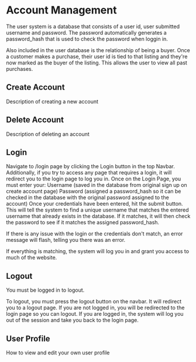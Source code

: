 # Account Management

The user system is a database that consists of a user id, user submitted username and password. The password automatically generates a password_hash that is used to check the password when loggin in. 

Also included in the user database is the relationship of being a buyer. Once a customer makes a purchase, their user id is tied to that listing and they're now marked as the buyer of the listing. This allows the user to view all past purchases. 

## Create Account

Description of creating a new account

## Delete Account

Description of deleting an account

## Login

Navigate to /login page by clicking the Login button in the top Navbar. Additionally, if you try to access any page that requires a login, it will redirect you to the login page to log you in. Once on the Login Page, you must enter your:
    Username (saved in the database from original sign up on create account page)
    Password (assigned a password_hash so it can be checked in the database with the original password assigned to the account)
Once your credentials have been entered, hit the submit button. This will tell the system to find a unique username that matches the entered username that already exists in the database. If it matches, it will then check the password to see if it matches the assigned password_hash. 

If there is any issue with the login or the credentials don't match, an error message will flash, telling you there was an error. 

If everything is matching, the system will log you in and grant you access to much of the website.

## Logout

You must be logged in to logout.

To logout, you must press the logout button on the navbar. It will redirect you to a logout page. If you are not logged in, you will be redirected to the login page so you can logout. If you are logged in, the system will log you out of the session and take you back to the login page. 

## User Profile

How to view and edit your own user profile
